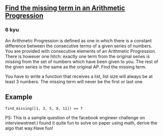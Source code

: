 <h2><a href=https://www.codewars.com/kata/52de553ebb55d1fca3000371/train/python target="_blank">Find the missing term in an Arithmetic Progression</a></h2><h3>6 kyu</h3><p>An Arithmetic Progression is defined as one in which there is a constant difference between the consecutive terms of a given series of numbers. You are provided with consecutive elements of an Arithmetic Progression. There is however one hitch: exactly one term from the original series is missing from the set of numbers which have been given to you. The rest of the given series is the same as the original AP.  Find the missing term.  </p><p>You have to write a function that receives a list, list size will always be at least 3 numbers. The missing term will never be the first or last one.</p><h2 id="example">Example</h2><pre style="display: none;"><code class="language-php"><span class="cm-variable">findMissing</span>([<span class="cm-number">1</span>, <span class="cm-number">3</span>, <span class="cm-number">5</span>, <span class="cm-number">9</span>, <span class="cm-number">11</span>]) <span class="cm-operator">==</span> <span class="cm-number">7</span></code></pre><pre style="display: none;"><code class="language-csharp"><span class="cm-variable">Kata</span>.<span class="cm-variable">FindMissing</span>(<span class="cm-keyword">new</span> <span class="cm-variable">List</span><span class="cm-operator">&lt;</span><span class="cm-type">int</span><span class="cm-operator">&gt;</span> {<span class="cm-number">1</span>, <span class="cm-number">3</span>, <span class="cm-number">5</span>, <span class="cm-number">9</span>, <span class="cm-number">11</span>}) <span class="cm-operator">=&gt;</span> <span class="cm-number">7</span></code></pre><pre style="display: none;"><code class="language-fsharp"><span class="cm-variable">findMissing</span> [<span class="cm-operator">|</span> <span class="cm-number">1</span>; <span class="cm-number">3</span>; <span class="cm-number">5</span>; <span class="cm-number">9</span>; <span class="cm-number">11</span> <span class="cm-operator">|</span>] <span class="cm-operator">=</span> <span class="cm-number">7</span></code></pre><pre><code class="language-python"><span class="cm-variable">find_missing</span>([<span class="cm-number">1</span>, <span class="cm-number">3</span>, <span class="cm-number">5</span>, <span class="cm-number">9</span>, <span class="cm-number">11</span>]) <span class="cm-operator">==</span> <span class="cm-number">7</span></code></pre><pre style="display: none;"><code class="language-swift"><span class="cm-variable">find_missing</span><span class="cm-punctuation">(</span><span class="cm-punctuation">[</span><span class="cm-number">1</span><span class="cm-punctuation">,</span> <span class="cm-number">3</span><span class="cm-punctuation">,</span> <span class="cm-number">5</span><span class="cm-punctuation">,</span> <span class="cm-number">9</span><span class="cm-punctuation">,</span> <span class="cm-number">11</span><span class="cm-punctuation">]</span><span class="cm-punctuation">)</span> <span class="cm-operator">=</span><span class="cm-operator">=</span> <span class="cm-number">7</span></code></pre><pre style="display: none;"><code class="language-ruby"><span class="cm-variable">findMissing</span>([<span class="cm-number">1</span>, <span class="cm-number">3</span>, <span class="cm-number">5</span>, <span class="cm-number">9</span>, <span class="cm-number">11</span>]) <span class="cm-operator">==</span> <span class="cm-number">7</span></code></pre><pre style="display: none;"><code class="language-c"><span class="cm-variable">find_missing</span>((<span class="cm-keyword">const</span> <span class="cm-type">int</span>[]){<span class="cm-number">1</span>,<span class="cm-number">3</span>,<span class="cm-number">5</span>,<span class="cm-number">9</span>,<span class="cm-number">11</span>}, <span class="cm-number">5</span>)  <span class="cm-operator">=&gt;</span> <span class="cm-number">7</span></code></pre><pre style="display: none;"><code class="language-nasm"><span class="cm-tag">nums:</span>  <span class="cm-tag">dw</span>  <span class="cm-number">1</span>,<span class="cm-number">3</span>,<span class="cm-number">5</span>,<span class="cm-number">9</span>,<span class="cm-number">11</span><span class="cm-keyword">mov</span> <span class="cm-builtin">rdi</span>, nums<span class="cm-keyword">mov</span> <span class="cm-builtin">rsi</span>, <span class="cm-number">5</span><span class="cm-keyword">call</span> find_missing    <span class="cm-comment">; EAX &lt;- 7</span></code></pre><pre style="display: none;"><code class="language-factor"><span class="cm-keyword">{</span> <span class="cm-number">1 3</span> <span class="cm-number">5 9</span> <span class="cm-number">11</span> <span class="cm-keyword">}</span> <span class="cm-variable">find-missing</span> <span class="cm-comment">! =&gt; 7</span></code></pre><p>PS: This is a sample question of the facebook engineer challenge on interviewstreet.I found it quite fun to solve on paper using math, derive the algo that way.Have fun!</p>